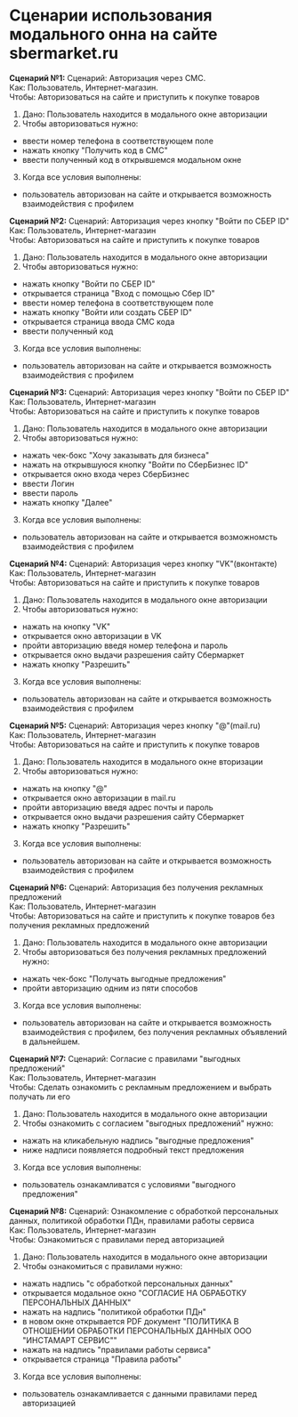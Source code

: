 # Сценарии использования модального онна на сайте sbermarket.ru
**Сценарий №1:**
Сценарий: Авторизация через СМС.  
Как: Пользователь, Интернет-магазин.  
Чтобы: Авторизоваться на сайте и приступить к покупке товаров

1. Дано: Пользователь находится в модального окне авторизации
2. Чтобы авторизоваться нужно: 
- ввести номер телефона в соответствующем поле
- нажать кнопку "Получить код в СМС"
- ввести полученный код в открывшемся модальном окне
3. Когда все условия выполнены:
- пользователь авторизован на сайте и открывается возможность взаимодействия с профилем 

**Сценарий №2:**
Сценарий: Авторизация через кнопку "Войти по СБЕР ID"  
Как: Пользователь, Интернет-магазин  
Чтобы: Авторизоваться на сайте и приступить к покупке товаров

1. Дано: Пользователь находится в модального окне авторизации
2. Чтобы авторизоваться нужно: 
- нажать кнопку "Войти по СБЕР ID"
- открывается страница "Вход с помощью Сбер ID"
- ввести номер телефона в соответствующем поле
- нажать кнопку "Войти или создать СБЕР ID"
- открывается страница ввода СМС кода
- ввести полученный код 
3. Когда все условия выполнены:
- пользователь авторизован на сайте и открывается возможность взаимодействия с профилем 

**Сценарий №3:**
Сценарий: Авторизация через кнопку "Войти по СБЕР ID"  
Как: Пользователь, Интернет-магазин  
Чтобы: Авторизоваться на сайте и приступить к покупке товаров

1. Дано: Пользователь находится в модального окне авторизации
2. Чтобы авторизоваться нужно: 
- нажать чек-бокс "Хочу заказывать для бизнеса"
- нажать на открывшуюся кнопку "Войти по СберБизнес ID"
- открывается окно входа через СберБизнес
- ввести Логин
- ввести пароль
- нажать кнопку "Далее"
3. Когда все условия выполнены:
- пользователь авторизован на сайте и открывается возможномсть взаимодействия с профилем 

**Сценарий №4:**
Сценарий: Авторизация через кнопку "VK"(вконтакте)  
Как: Пользователь, Интернет-магазин  
Чтобы: Авторизоваться на сайте и приступить к покупке товаров

1. Дано: Пользователь находится в модального окне авторизации
2. Чтобы авторизоваться нужно: 
- нажать на кнопку "VK"
- открывается окно авторизации в VK 
- пройти авторизацию введя номер телефона и пароль
- открывается окно выдачи разрешения сайту Сбермаркет
- нажать кнопку "Разрешить"
3. Когда все условия выполнены:
- пользователь авторизован на сайте и открывается возможность взаимодействия с профилем 

**Сценарий №5:**
Сценарий: Авторизация через кнопку "@"(mail.ru)  
Как: Пользователь, Интернет-магазин  
Чтобы: Авторизоваться на сайте и приступить к покупке товаров

1. Дано: Пользователь находится в модального окне вторизации
2. Чтобы авторизоваться нужно: 
- нажать на кнопку "@"
- открывается окно авторизации в mail.ru
- пройти авторизацию введя адрес почты и пароль
- открывается окно выдачи разрешения сайту Сбермаркет
- нажать кнопку "Разрешить"
3. Когда все условия выполнены:
- пользователь авторизован на сайте и открывается возможность взаимодействия с профилем 

**Сценарий №6:**
Сценарий: Авторизация без получения рекламных предложений  
Как: Пользователь, Интернет-магазин  
Чтобы: Авторизоваться на сайте и приступить к покупке товаров без получения рекламных предложений

1. Дано: Пользователь находится в модального окне авторизации
2. Чтобы авторизоваться без получения рекламных предложений нужно: 
- нажать чек-бокс "Получать выгодные предложения"
- пройти авторизацию одним из пяти способов 
3. Когда все условия выполнены:
- пользователь авторизован на сайте и открывается возможность взаимодействия с профилем, без получения рекламных объявлений в дальнейшем.

**Сценарий №7:**
Сценарий: Согласие с правилами "выгодных предложений"  
Как: Пользователь, Интернет-магазин  
Чтобы: Сделать ознакомить с рекламным предложением и выбрать получать ли его

1. Дано: Пользователь находится в модального окне авторизации
2. Чтобы ознакомить с согласием "выгодных предложений" нужно: 
- нажать на кликабельную надпись "выгодные предложения"
- ниже надписи появляется подробный текст предложения
3. Когда все условия выполнены:
- пользователь ознакамливатся с условиями "выгодного предложения"

**Сценарий №8:**
Сценарий: Ознакомление с обработкой персональных данных, политикой обработки ПДн, правилами работы сервиса   
Как: Пользователь, Интернет-магазин  
Чтобы: Ознакомиться с правилами перед авторизацией

1. Дано: Пользователь находится в модального окне авторизации
2. Чтобы ознакомиться с правилами нужно:
- нажать надпись "с обработкой персональных данных"
- открывается модальное окно "СОГЛАСИЕ НА ОБРАБОТКУ ПЕРСОНАЛЬНЫХ ДАННЫХ"
- нажать на надпись "политикой обработки ПДн"
- в новом окне открывается PDF документ "ПОЛИТИКА В ОТНОШЕНИИ ОБРАБОТКИ ПЕРСОНАЛЬНЫХ ДАННЫХ 	ООО "ИНСТАМАРТ СЕРВИС""
- нажать на надпись "правилами работы сервиса"
- открывается страница "Правила работы"
3. Когда все условия выполнены:
- пользователь ознакамливается с данными правилами перед авторизацией

